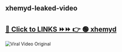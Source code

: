 
 ## xhemyd-leaked-video 

# <h2><a href="https://clipsfans.com/xhemyd&ref=git">🔗 Click to LINKS ⏩⏩ 👉 🟢 xhemyd </a></h2>

<a href="https://clipsfans.com/xhemyd&ref=git" rel="nofollow" data-target="animated-image.originalLink"><img src="https://i.ibb.co.com/xMMVF88/686577567.gif" alt="Viral Video Original" style="max-width: 100%; display: inline-block;" data-target="animated-image.originalImage"></a>
